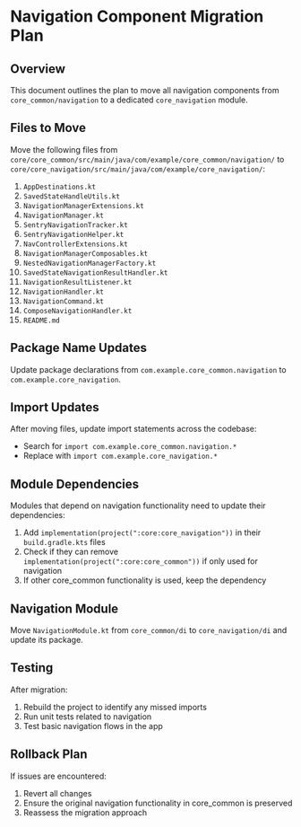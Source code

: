 # Navigation Component Migration Plan

## Overview
This document outlines the plan to move all navigation components from `core_common/navigation` to a dedicated `core_navigation` module.

## Files to Move
Move the following files from `core/core_common/src/main/java/com/example/core_common/navigation/` to `core/core_navigation/src/main/java/com/example/core_navigation/`:

1. `AppDestinations.kt`
2. `SavedStateHandleUtils.kt`
3. `NavigationManagerExtensions.kt`
4. `NavigationManager.kt`
5. `SentryNavigationTracker.kt`
6. `SentryNavigationHelper.kt`
7. `NavControllerExtensions.kt`
8. `NavigationManagerComposables.kt`
9. `NestedNavigationManagerFactory.kt`
10. `SavedStateNavigationResultHandler.kt`
11. `NavigationResultListener.kt`
12. `NavigationHandler.kt`
13. `NavigationCommand.kt`
14. `ComposeNavigationHandler.kt`
15. `README.md`

## Package Name Updates
Update package declarations from `com.example.core_common.navigation` to `com.example.core_navigation`.

## Import Updates
After moving files, update import statements across the codebase:
- Search for `import com.example.core_common.navigation.*`
- Replace with `import com.example.core_navigation.*`

## Module Dependencies
Modules that depend on navigation functionality need to update their dependencies:
1. Add `implementation(project(":core:core_navigation"))` in their `build.gradle.kts` files
2. Check if they can remove `implementation(project(":core:core_common"))` if only used for navigation
3. If other core_common functionality is used, keep the dependency

## Navigation Module
Move `NavigationModule.kt` from `core_common/di` to `core_navigation/di` and update its package.

## Testing
After migration:
1. Rebuild the project to identify any missed imports
2. Run unit tests related to navigation
3. Test basic navigation flows in the app

## Rollback Plan
If issues are encountered:
1. Revert all changes
2. Ensure the original navigation functionality in core_common is preserved
3. Reassess the migration approach 